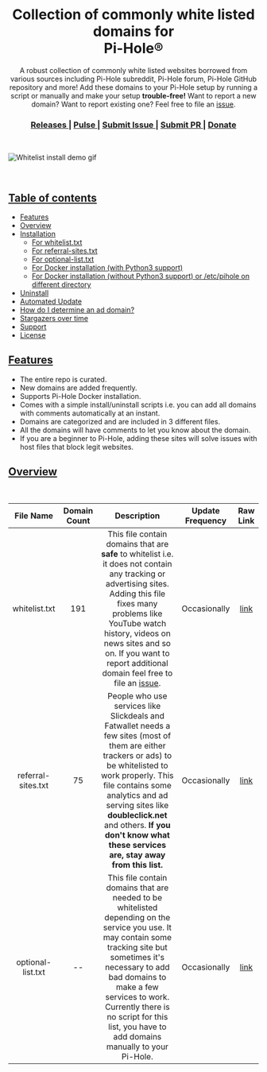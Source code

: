 <div align="center">
  <h1>Collection of commonly white listed domains for <br> Pi-Hole®</h1> 
</div>

</div>
<div align="center">
  
A robust collection of commonly white listed websites borrowed from various sources including Pi-Hole subreddit, Pi-Hole forum, Pi-Hole GitHub repository and more!
Add these domains to your Pi-Hole setup by running a script or manually and make your setup __trouble-free!__
Want to report a new domain? Want to report existing one? Feel free to file an [issue](https://github.com/anudeepND/whitelist/issues).

</div>

<div align="center">
  <h3>
    <a href="https://github.com/anudeepND/whitelist/releases">
      Releases
    </a>
    <span> | </span>
    <a href="https://github.com/anudeepND/whitelist/pulse/monthly">
      Pulse
    </a>
    <span> | </span>
    <a href="https://github.com/anudeepND/whitelist/issues">
      Submit Issue
    </a>
    <span> | </span>
    <a href="https://github.com/anudeepND/whitelist/pulls">
      Submit PR
    </a>
    <span> | </span>
    <a href="https://www.paypal.com/paypalme/anudeepND">
      Donate
    </a>
  </h3>
</div>       
&nbsp;

<br />

![Whitelist install demo gif](https://raw.githubusercontent.com/anudeepND/whitelist/master/images/whitelist.gif)

<br />

## <ins>Table of contents</ins>
- [Features](#features)
- [Overview](#overview)
- [Installation](#installation)
  * [For whitelist.txt](#for-whitelisttxt)
  * [For referral-sites.txt](#for-referral-sitestxt)
  * [For optional-list.txt](#for-optional-listtxt)
  * [For Docker installation (with Python3 support)](#for-docker-installation-with-python3-support)
  * [For Docker installation (without Python3 support) or /etc/pihole on different directory](#for-docker-installation-without-python3-support-or-etcpihole-on-different-directory)
- [Uninstall](#uninstall)
- [Automated Update](#automated-update)
- [How do I determine an ad domain?](#how-do-i-determine-an-ad-domain)
- [Stargazers over time ](#stargazers-over-time)
- [Support](#support)
- [License ](#license)

## <ins>Features</ins>

- The entire repo is curated.
- New domains are added frequently.
- Supports Pi-Hole Docker installation.
- Comes with a simple install/uninstall scripts i.e. you can add all domains with comments automatically at an instant.
- Domains are categorized and are included in 3 different files.
- All the domains will have comments to let you know about the domain.
- If you are a beginner to Pi-Hole, adding these sites will solve issues with host files that block legit websites.

## <ins>Overview</ins>
  <br />

| File Name | Domain Count | Description | Update Frequency | Raw Link |
|:-:|:-:|:-:|:-:|:-:|
| whitelist.txt | 191 | This file contain domains that are __safe__ to whitelist i.e. it does not contain any tracking or advertising sites. Adding this file fixes many problems like YouTube watch history, videos on news sites and so on. If you want to report additional domain feel free to file an [issue](https://github.com/anudeepND/whitelist/issues). | Occasionally | [link](https://raw.githubusercontent.com/anudeepND/whitelist/master/domains/whitelist.txt) |
| referral-sites.txt | 75 | People who use services like Slickdeals and Fatwallet needs a few sites (most of  them are either trackers or ads) to be whitelisted to work properly. This file contains some analytics and ad serving sites like __doubleclick.net__ and others. __If you don't know what these services are, stay away from this list.__ | Occasionally | [link](https://raw.githubusercontent.com/anudeepND/whitelist/master/domains/referral-sites.txt) |
| optional-list.txt | -- | This file contain domains that are needed to be whitelisted depending on the service you use. It may contain some tracking site but sometimes it's necessary to add bad domains to make a few services to work. Currently there is no script for this list, you have to add domains manually to your Pi-Hole. | Occasionally | [link](https://raw.githubusercontent.com/anudeepND/whitelist/master/domains/optional-list.txt) |
